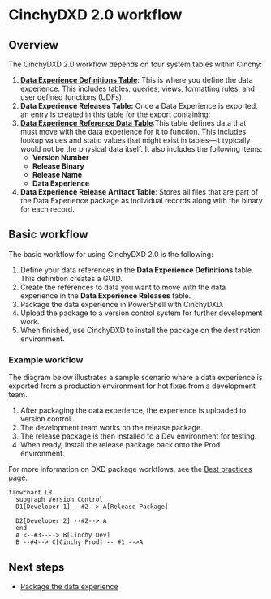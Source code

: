 # CinchyDXD 2.0 workflow

## Overview

The CinchyDXD 2.0 workflow depends on four system tables within Cinchy:

1. [**Data Experience Definitions Table**](/guides-for-using-cinchy/builder-guides/cinchydxd-utility/References/data-experience-definitions.md): This is where you define the data experience. This includes tables, queries, views, formatting rules, and user defined functions (UDFs).
1. **Data Experience Releases Table:** Once a Data Experience is exported, an entry is created in this table for the export containing:
1. [**Data Experience Reference Data Table**](/guides-for-using-cinchy/builder-guides/cinchydxd-utility/References/data-experience-reference.md):This table defines data that must move with the data experience for it to function. This includes lookup values and static values that might exist in tables—it typically would not be the physical data itself. It also includes the following items:
   * **Version Number**
   * **Release Binary**
   * **Release Name**
   * **Data Experience**
1. **Data Experience Release Artifact Table**: Stores all files that are part of the Data Experience package as individual records along with the binary for each record.

## Basic workflow 

The basic workflow for using CinchyDXD 2.0 is the following:

1. Define your data references in the **Data Experience Definitions** table. This definition creates a GUID.
1. Create the references to data you want to move with the data experience in the **Data Experience Releases** table.
1. Package the data experience in PowerShell with CinchyDXD.
1. Upload the package to a version control system for further development work.
1. When finished, use CinchyDXD to install the package on the destination environment.

### Example workflow

The diagram below illustrates a sample scenario where a data experience is exported from a production environment for hot fixes from a development team.

1. After packaging the data experience, the experience is uploaded to version control.
1. The development team works on the release package.
1. The release package is then installed to a Dev environment for testing.
1. When ready, install the release package back onto the Prod environment.

<!-- Best practices either here or on a new page  -->
For more information on DXD package workflows, see the [Best practices](TBD) page.

```mermaid
flowchart LR
  subgraph Version Control 
  D1[Developer 1] --#2--> A[Release Package]

  D2[Developer 2] --#2--> A
  end
  A <--#3----> B[Cinchy Dev]
  B --#4--> C[Cinchy Prod] -- #1 -->A
```

## Next steps

- [Package the data experience]()